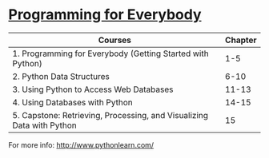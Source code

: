 [Programming for Everybody](https://www.coursera.org/specializations/python)
============================================================================
|Courses																																|Chapter|
|------																																	|-------|
|1. Programming for Everybody (Getting Started with Python)							|	1-5		|
|2. Python Data Structures 																							|	6-10	|
|3. Using Python to Access Web Databases 																|	11-13	|
|4. Using Databases with Python 																				|	14-15	|
|5. Capstone: Retrieving, Processing, and Visualizing Data with Python 	|	15		|

For more info:
http://www.pythonlearn.com/